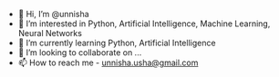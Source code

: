 - 👋 Hi, I’m @unnisha
- 👀 I’m interested in Python, Artificial Intelligence, Machine Learning, Neural Networks
- 🌱 I’m currently learning Python, Artificial Intelligence
- 💞️ I’m looking to collaborate on ...
- 📫 How to reach me - unnisha.usha@gmail.com

<!---
unnisha/unnisha is a ✨ special ✨ repository because its `README.md` (this file) appears on your GitHub profile.
You can click the Preview link to take a look at your changes.
--->
